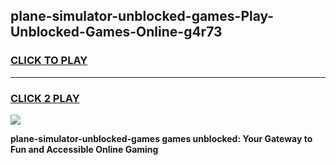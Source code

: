 
## plane-simulator-unblocked-games-Play-Unblocked-Games-Online-g4r73
<h3>
<a href="https://premium76.site?title=plane-simulator-unblocked-games&ref=24A">CLICK TO PLAY</a></h3>
<hr>

<h3>
<a href="https://premium76.site?title=plane-simulator-unblocked-games&ref=24A">CLICK 2 PLAY</a>
  
</h3>

<a href="https://premium76.site?title=plane-simulator-unblocked-games&ref=24A"><img src="https://clearcache.store/games.png"></a>


**plane-simulator-unblocked-games games unblocked: Your Gateway to Fun and Accessible Online Gaming**
